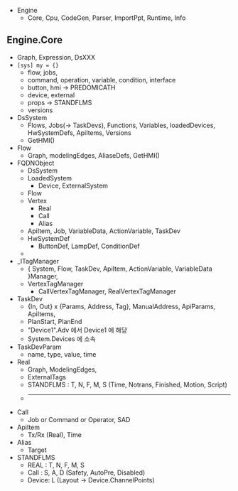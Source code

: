 - Engine
	- Core, Cpu, CodeGen, Parser, ImportPpt, Runtime, Info
## Engine.Core
-  Graph, Expression, DsXXX
- `[sys] my = {}`
	- flow, jobs, 
	- command, operation, variable, condition, interface
	- button, hmi   -> PREDOMICATH
	- device, external
	- props             -> STANDFLMS
	- versions
- DsSystem
	- Flows, Jobs(-> TaskDevs), Functions, Variables,  loadedDevices, HwSystemDefs, ApiItems,  Versions
	- GetHMI()
- Flow
	- Graph, modelingEdges, AliaseDefs, GetHMI()
- FQDNObject
	- DsSystem
	- LoadedSystem
		- Device, ExternalSystem
	- Flow
	- Vertex
		- Real
		- Call
		- Alias
	- ApiItem, Job, VariableData, ActionVariable, TaskDev
	- HwSystemDef
		- ButtonDef, LampDef, ConditionDef
	- 
- _ITagManager
	- { System, Flow, TaskDev, ApiItem, ActionVariable, VariableData  }Manager,
	- VertexTagManager
		- CallVertexTagManager, RealVertexTagManager
- TaskDev
	- {In, Out} x {Params, Address, Tag}, ManualAddress, ApiParams, ApiItems, 
	- PlanStart, PlanEnd
	- "Device1".Adv 에서 Device1 에 해당
	- System.Devices 에 소속
- TaskDevParam
	- name, type, value, time
- Real
	- Graph, ModelingEdges,
	- ExternalTags
	- STANDFLMS : T, N, F, M, S (Time, Notrans, Finished, Motion, Script)
	-  _    _   _   _ _
- Call
	- Job or Command or Operator, SAD
- ApiItem
	- Tx/Rx (Real), Time
- Alias
	- Target
- STANDFLMS
	- REAL : T, N, F, M, S
	- Call : S, A, D (Safety, AutoPre, Disabled)
	- Device: L (Layout -> Device.ChannelPoints)